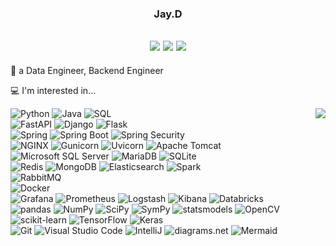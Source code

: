 <div align="center">

### Jay.D

<a href="https://djccnt15.github.io/"><img src="https://img.shields.io/badge/GitHub%20Pages-222222?style=flat-square&logo=githubpages&logoColor=white"/></a> <a href="mailto:djccnt15@gmail.com"><img src="https://img.shields.io/badge/Gmail-EA4335?style=flat-square&logo=gmail&logoColor=white"/></a> <a href="https://www.linkedin.com/in/djccnt15"><img src="https://img.shields.io/badge/LinkedIn-0A66C2?style=flat-square&logo=linkedin&logoColor=white"/></a> 
---
</div>

💼 a Data Engineer, Backend Engineer

💻 I'm interested in...

<a href="https://github.com/anuraghazra/github-readme-stats"><img align="right" decoding="async" loading="lazy" src="https://github-readme-stats-djccnt15.vercel.app/api/top-langs/?username=djccnt15&layout=compact&langs_count=20&exclude_repo=djccnt15.github.io&hide=jupyter%20notebook"/></a>

![Python](https://img.shields.io/badge/Python-3776AB?style=flat-square&logo=python&logoColor=white)
![Java](https://img.shields.io/badge/Java-5382A1?style=flat-square&logo=openjdk&logoColor=white)
![SQL](https://img.shields.io/badge/SQL-000000?style=flat-square)  
![FastAPI](https://img.shields.io/badge/FastAPI-009688?style=flat-square&logo=fastapi&logoColor=white)
![Django](https://img.shields.io/badge/Django-092E20?style=flat-square&logo=django&logoColor=white)
![Flask](https://img.shields.io/badge/Flask-000000?style=flat-square&logo=flask&logoColor=white)  
![Spring](https://img.shields.io/badge/Spring-6DB33F?style=flat-square&logo=spring&logoColor=white)
![Spring Boot](https://img.shields.io/badge/Spring%20Boot-6DB33F?style=flat-square&logo=springboot&logoColor=white)
![Spring Security](https://img.shields.io/badge/Spring%20Security-6DB33F?style=flat-square&logo=springsecurity&logoColor=white)  
![NGINX](https://img.shields.io/badge/NGINX-009639?style=flat-square&logo=nginx&logoColor=white)
![Gunicorn](https://img.shields.io/badge/Gunicorn-499848?style=flat-square&logo=gunicorn&logoColor=white)
![Uvicorn](https://img.shields.io/badge/uvicorn-4051b5?style=flat-square)
![Apache Tomcat](https://img.shields.io/badge/Apache%20Tomcat-F8DC75?style=flat-square&logo=apachetomcat&logoColor=black)  
![Microsoft SQL Server](https://img.shields.io/badge/Microsoft%20SQL%20Server-CC2927?style=flat-square&logo=microsoftsqlserver&logoColor=white)
![MariaDB](https://img.shields.io/badge/MariaDB-003545?style=flat-square&logo=mariadb&logoColor=white)
![SQLite](https://img.shields.io/badge/SQLite-003B57?style=flat-square&logo=sqlite&logoColor=white)  
![Redis](https://img.shields.io/badge/Redis-DC382D?style=flat-square&logo=redis&logoColor=white)
![MongoDB](https://img.shields.io/badge/MongoDB-47A248?style=flat-square&logo=mongodb&logoColor=white)
![Elasticsearch](https://img.shields.io/badge/Elasticsearch-005571?style=flat-square&logo=elasticsearch&logoColor=white)
![Spark](https://img.shields.io/badge/Spark-E25A1C?style=flat-square&logo=apachespark&logoColor=white)  
![RabbitMQ](https://img.shields.io/badge/RabbitMQ-FF6600?style=flat-square&logo=rabbitmq&logoColor=white)  
![Docker](https://img.shields.io/badge/Docker-2496ED?style=flat-square&logo=docker&logoColor=white)  
![Grafana](https://img.shields.io/badge/Grafana-F46800?style=flat-square&logo=grafana&logoColor=white)
![Prometheus](https://img.shields.io/badge/Prometheus-E6522C?style=flat-square&logo=prometheus&logoColor=white)
![Logstash](https://img.shields.io/badge/Logstash-005571?style=flat-square&logo=logstash&logoColor=white)
![Kibana](https://img.shields.io/badge/Kibana-005571?style=flat-square&logo=kibana&logoColor=white)
![Databricks](https://img.shields.io/badge/Databricks-FF3621?style=flat-square&logo=databricks&logoColor=white)  
![pandas](https://img.shields.io/badge/pandas-150458?style=flat-square&logo=pandas&logoColor=white)
![NumPy](https://img.shields.io/badge/NumPy-013243?style=flat-square&logo=numpy&logoColor=white)
![SciPy](https://img.shields.io/badge/SciPy-8CAAE6?style=flat-square&logo=scipy&logoColor=white)
![SymPy](https://img.shields.io/badge/SymPy-3B5526?style=flat-square&logo=sympy&logoColor=white)
![statsmodels](https://img.shields.io/badge/statsmodels-4051b5?style=flat-square)
![OpenCV](https://img.shields.io/badge/OpenCV-5C3EE8?style=flat-square&logo=opencv&logoColor=white)  
![scikit-learn](https://img.shields.io/badge/scikit--learn-F7931E?style=flat-square&logo=scikit-learn&logoColor=white)
![TensorFlow](https://img.shields.io/badge/TensorFlow-FF6F00?style=flat-square&logo=tensorflow&logoColor=white)
![Keras](https://img.shields.io/badge/Keras-D00000?style=flat-square&logo=keras&logoColor=white)  
![Git](https://img.shields.io/badge/Git-F05032?style=flat-square&logo=git&logoColor=white)
![Visual Studio Code](https://img.shields.io/badge/Visual%20Studio%20Code-007ACC?style=flat-square&logo=visualstudiocode&logoColor=white)
![IntelliJ](https://img.shields.io/badge/IntelliJ-000000?style=flat-square&logo=intellijidea&logoColor=white)
![diagrams.net](https://img.shields.io/badge/draw.io-F08705?style=flat-square&logo=diagramsdotnet&logoColor=white)
![Mermaid](https://img.shields.io/badge/Mermaid-FF3670?style=flat-square&logo=mermaid&logoColor=white)

<!--
**djccnt15/djccnt15** is a ✨ _special_ ✨ repository because its `README.md` (this file) appears on your GitHub profile.

Here are some ideas to get you started:

- 🔭 I’m currently working on ...
- 🌱 I’m currently learning ...
- 👯 I’m looking to collaborate on ...
- 🤔 I’m looking for help with ...
- 💬 Ask me about ...
- 📫 How to reach me: ...
- 😄 Pronouns: ...
- ⚡ Fun fact: ...
-->
